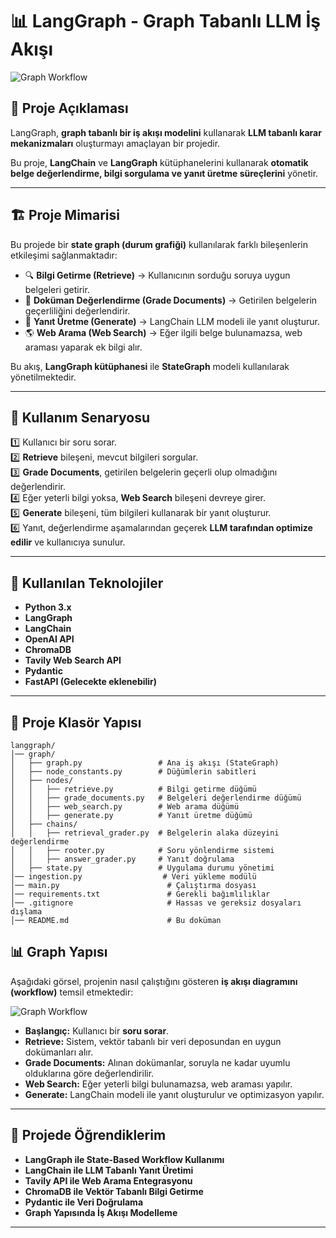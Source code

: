 # 📊 LangGraph - Graph Tabanlı LLM İş Akışı

![Graph Workflow](graph/graph.png)

## 🚀 Proje Açıklaması
LangGraph, **graph tabanlı bir iş akışı modelini** kullanarak **LLM tabanlı karar mekanizmaları** oluşturmayı amaçlayan bir projedir. 

Bu proje, **LangChain** ve **LangGraph** kütüphanelerini kullanarak **otomatik belge değerlendirme, bilgi sorgulama ve yanıt üretme süreçlerini** yönetir.

---

## 🏗 Proje Mimarisi

Bu projede bir **state graph (durum grafiği)** kullanılarak farklı bileşenlerin etkileşimi sağlanmaktadır:

- 🔍 **Bilgi Getirme (Retrieve)** → Kullanıcının sorduğu soruya uygun belgeleri getirir.
- 📄 **Doküman Değerlendirme (Grade Documents)** → Getirilen belgelerin geçerliliğini değerlendirir.
- 🤖 **Yanıt Üretme (Generate)** → LangChain LLM modeli ile yanıt oluşturur.
- 🌎 **Web Arama (Web Search)** → Eğer ilgili belge bulunamazsa, web araması yaparak ek bilgi alır.

Bu akış, **LangGraph kütüphanesi** ile **StateGraph** modeli kullanılarak yönetilmektedir.

---

## 📌 Kullanım Senaryosu

1️⃣ Kullanıcı bir soru sorar.  
2️⃣ **Retrieve** bileşeni, mevcut bilgileri sorgular.  
3️⃣ **Grade Documents**, getirilen belgelerin geçerli olup olmadığını değerlendirir.  
4️⃣ Eğer yeterli bilgi yoksa, **Web Search** bileşeni devreye girer.  
5️⃣ **Generate** bileşeni, tüm bilgileri kullanarak bir yanıt oluşturur.  
6️⃣ Yanıt, değerlendirme aşamalarından geçerek **LLM tarafından optimize edilir** ve kullanıcıya sunulur.  

---

## 🔧 Kullanılan Teknolojiler

- **Python 3.x**
- **LangGraph**
- **LangChain**
- **OpenAI API**
- **ChromaDB**
- **Tavily Web Search API**
- **Pydantic**
- **FastAPI (Gelecekte eklenebilir)**

---

## 📂 Proje Klasör Yapısı

```
langgraph/
│── graph/
│   ├── graph.py                 # Ana iş akışı (StateGraph)
│   ├── node_constants.py        # Düğümlerin sabitleri
│   ├── nodes/
│   │   ├── retrieve.py          # Bilgi getirme düğümü
│   │   ├── grade_documents.py   # Belgeleri değerlendirme düğümü
│   │   ├── web_search.py        # Web arama düğümü
│   │   ├── generate.py          # Yanıt üretme düğümü
│   ├── chains/
│   │   ├── retrieval_grader.py  # Belgelerin alaka düzeyini değerlendirme
│   │   ├── rooter.py            # Soru yönlendirme sistemi
│   │   ├── answer_grader.py     # Yanıt doğrulama
│   ├── state.py                 # Uygulama durumu yönetimi
│── ingestion.py                  # Veri yükleme modülü
│── main.py                        # Çalıştırma dosyası
│── requirements.txt               # Gerekli bağımlılıklar
│── .gitignore                     # Hassas ve gereksiz dosyaları dışlama
│── README.md                      # Bu doküman
```



## 📊 **Graph Yapısı**

Aşağıdaki görsel, projenin nasıl çalıştığını gösteren **iş akışı diagramını (workflow)** temsil etmektedir:

![Graph Workflow](graph/graph.png)

- **Başlangıç:** Kullanıcı bir **soru sorar**.
- **Retrieve:** Sistem, vektör tabanlı bir veri deposundan en uygun dokümanları alır.
- **Grade Documents:** Alınan dokümanlar, soruyla ne kadar uyumlu olduklarına göre değerlendirilir.
- **Web Search:** Eğer yeterli bilgi bulunamazsa, web araması yapılır.
- **Generate:** LangChain modeli ile yanıt oluşturulur ve optimizasyon yapılır.


---

## 📌 Projede Öğrendiklerim

- **LangGraph ile State-Based Workflow Kullanımı**
- **LangChain ile LLM Tabanlı Yanıt Üretimi**
- **Tavily API ile Web Arama Entegrasyonu**
- **ChromaDB ile Vektör Tabanlı Bilgi Getirme**
- **Pydantic ile Veri Doğrulama**
- **Graph Yapısında İş Akışı Modelleme**

---


